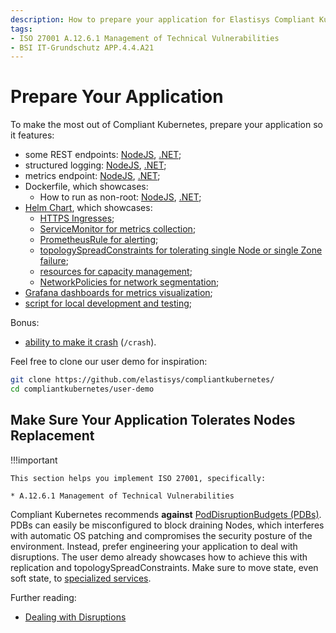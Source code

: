```yaml
---
description: How to prepare your application for Elastisys Compliant Kubernetes, the security-focused kubernetes distribution.
tags:
- ISO 27001 A.12.6.1 Management of Technical Vulnerabilities
- BSI IT-Grundschutz APP.4.4.A21
---
```


# Prepare Your Application

<!--user-demo-overview-start-->
To make the most out of Compliant Kubernetes, prepare your application so it features:

- some REST endpoints: [NodeJS](https://github.com/elastisys/compliantkubernetes/blob/main/user-demo/app.js#L32), [.NET](https://github.com/elastisys/compliantkubernetes/blob/main/user-demo-dotnet/Program.cs#L19);
- structured logging: [NodeJS](https://github.com/elastisys/compliantkubernetes/blob/main/user-demo/app.js#L13), [.NET](https://github.com/elastisys/compliantkubernetes/blob/main/user-demo-dotnet/Program.cs#L45);
- metrics endpoint: [NodeJS](https://github.com/elastisys/compliantkubernetes/blob/main/user-demo/app.js#L28), [.NET](https://github.com/elastisys/compliantkubernetes/blob/main/user-demo-dotnet/Program.cs#L44);
- Dockerfile, which showcases:
    - How to run as non-root: [NodeJS](https://github.com/elastisys/compliantkubernetes/blob/main/user-demo/Dockerfile#L10-L13), [.NET](https://github.com/elastisys/compliantkubernetes/blob/main/user-demo-dotnet/Dockerfile#L17);
- [Helm Chart](https://github.com/elastisys/compliantkubernetes/tree/main/user-demo/deploy/ck8s-user-demo), which showcases:
    - [HTTPS Ingresses](https://github.com/elastisys/compliantkubernetes/blob/main/user-demo/deploy/ck8s-user-demo/values.yaml#L37-L40);
    - [ServiceMonitor for metrics collection](https://github.com/elastisys/compliantkubernetes/blob/main/user-demo/deploy/ck8s-user-demo/templates/servicemonitor.yaml);
    - [PrometheusRule for alerting](https://github.com/elastisys/compliantkubernetes/blob/main/user-demo/deploy/ck8s-user-demo/templates/prometheusrule.yaml);
    - [topologySpreadConstraints for tolerating single Node or single Zone failure](https://github.com/elastisys/compliantkubernetes/blob/main/user-demo/deploy/ck8s-user-demo/values.yaml#L76-L82);
    - [resources for capacity management](https://github.com/elastisys/compliantkubernetes/blob/main/user-demo/deploy/ck8s-user-demo/values.yaml#L42-L51);
    - [NetworkPolicies for network segmentation](https://github.com/elastisys/compliantkubernetes/blob/main/user-demo/deploy/ck8s-user-demo/values.yaml#L83-L94);
- [Grafana dashboards for metrics visualization](https://github.com/elastisys/compliantkubernetes/blob/main/user-demo/deploy/ck8s-user-demo/dashboards);
- [script for local development and testing](https://github.com/elastisys/compliantkubernetes/tree/main/user-demo/scripts);

Bonus:

- [ability to make it crash](https://github.com/elastisys/compliantkubernetes/blob/main/user-demo/routes/crash.js) (`/crash`).

Feel free to clone our user demo for inspiration:

```bash
git clone https://github.com/elastisys/compliantkubernetes/
cd compliantkubernetes/user-demo
```

## Make Sure Your Application Tolerates Nodes Replacement
!!!important

    This section helps you implement ISO 27001, specifically:

    * A.12.6.1 Management of Technical Vulnerabilities

Compliant Kubernetes recommends **against** [PodDisruptionBudgets (PDBs)](https://kubernetes.io/docs/tasks/run-application/configure-pdb/). PDBs can easily be misconfigured to block draining Nodes, which interferes with automatic OS patching and compromises the security posture of the environment. Instead, prefer engineering your application to deal with disruptions. The user demo already showcases how to achieve this with replication and topologySpreadConstraints. Make sure to move state, even soft state, to [specialized services](/compliantkubernetes/user-guide/additional-services/).

Further reading:

* [Dealing with Disruptions](https://kubernetes.io/docs/concepts/workloads/pods/disruptions/#dealing-with-disruptions)

<!--user-demo-overview-end-->
